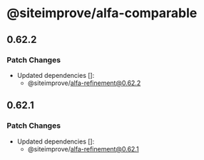 # @siteimprove/alfa-comparable

## 0.62.2

### Patch Changes

- Updated dependencies []:
  - @siteimprove/alfa-refinement@0.62.2

## 0.62.1

### Patch Changes

- Updated dependencies []:
  - @siteimprove/alfa-refinement@0.62.1
